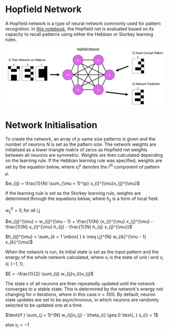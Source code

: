 # Hopfield Network
A Hopfield network is a type of neural network commonly used for pattern recognition. In <a href="https://github.com/TomMakesThings/Hopfield-Network/blob/main/Hopfield_network.ipynb">this notebook</a>, the Hopfield net is evaluated based on its capacity to recall patterns using either the Hebbian or Storkey learning rules.

<div align="center">
  <img src="https://github.com/TomMakesThings/Hopfield-Network/blob/assets/Images/Hopfield_Network.png" width=800>
</div>

# Network Initialisation
To create the network, an array of $p$ same size patterns is given and the number of neurons $N$ is set as the pattern size. The network weights are initialised as a lower triangle matrix of zeros as Hopfield net weights between all neurons are symmetric. Weights are then calculated depending on the learning rule. If the Hebbian learning rule was specified, weights are set by the equation below, where $x_{i}^{\mu}$ denotes the $i^{th}$ component of pattern $\mu$.

$w_{ij} = \frac{1}{N} \sum_{\mu = 1}^{p} x_{i}^{\mu}x_{j}^{\mu}$

If the learning rule is set as the Storkey learning rule, weights are determined through the equations below, where $h_{ij}$ is a form of local field.

$w_{ij}^{0} = 0,  \mbox{for all i,j}$

$w_{ij}^{\mu} = w_{ij}^{\mu - 1} + \frac{1}{N} (x_{i}^{\mu} x_{j}^{\mu} - \frac{1}{N} x_{i}^{\mu} h_{ij} - \frac{1}{N} h_{ij} x_{j}^{\mu})$

$h_{ij}^{\mu} = \sum_{k = 1 \mbox{ } k \neq i,j}^{N} w_{ik}^{\mu - 1} x_{k}^{\mu}$

When the network is run, its initial state is set as the input pattern and the energy of the whole network calculated, where $v_{i}$ is the state of unit $i$ and $v_{i} \in \{-1, 1\}$.

$E = -\frac{1}{2} \sum_{ij} w_{ij}v_{i}v_{j}$

The state $s$ of all neurons are then repeatedly updated until the network converges to a stable state. This is determined by the network's energy not changing for $n$ iterations, where in this case $n = 500$. By default, neuron state updates are set to be asynchronous, in which neurons are randomly selected to be updated one at a time.

$\text{if } \sum_{j = 1}^{N} w_{ij}v_{j} - \theta_{i} \geq 0 \text{, } s_{i} = 1$

$\text{else } s_{i} = -1$

